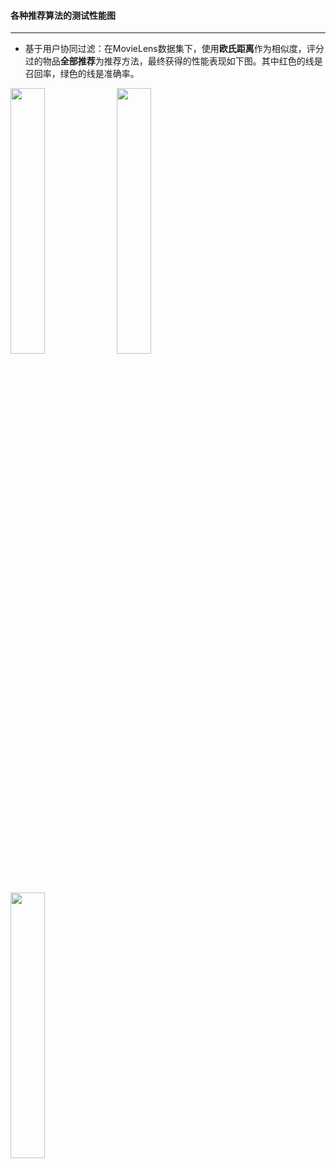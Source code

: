 #### 各种推荐算法的测试性能图
---

* 基于用户协同过滤：在MovieLens数据集下，使用**欧氏距离**作为相似度，评分过的物品**全部推荐**为推荐方法，最终获得的性能表现如下图。其中红色的线是召回率，绿色的线是准确率。

<img width="33%" height="33%" src="http://d.pcs.baidu.com/thumbnail/b4d72ec81e3e5d4663003ddb24163598?fid=605430473-250528-797767335626412&time=1428890400&sign=FDTAER-DCb740ccc5511e5e8fedcff06b081203-21OLZumXcO3NnNbzXkruPQWMumA%3D&rt=sh&expires=2h&r=917560202&sharesign=unknown&size=c710_u500&quality=100">
<img width="33%" height="33%" src="http://d.pcs.baidu.com/thumbnail/361e1ed6264fadd3d0d72dcc93218388?fid=605430473-250528-448507407667522&time=1428890400&sign=FDTAER-DCb740ccc5511e5e8fedcff06b081203-f5tcLsdRntK7j%2B8QbQ1CZyT9RsQ%3D&rt=sh&expires=2h&r=955006704&sharesign=unknown&size=c710_u500&quality=100">
<img width="33%" height="33%" src="http://d.pcs.baidu.com/thumbnail/f918b946f4e512b759b7f49369cc160f?fid=605430473-250528-175874910539335&time=1428890400&sign=FDTAER-DCb740ccc5511e5e8fedcff06b081203-eJAdz0%2Bo%2FINP5CXDO7IkPX4p5cU%3D&rt=sh&expires=2h&r=404108445&sharesign=unknown&size=c710_u500&quality=100">

